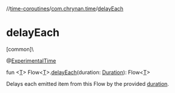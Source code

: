 //[time-coroutines](../../index.md)/[com.chrynan.time](index.md)/[delayEach](delay-each.md)

# delayEach

[common]\

@[ExperimentalTime](https://kotlinlang.org/api/latest/jvm/stdlib/kotlin.time/-experimental-time/index.html)

fun &lt;[T](delay-each.md)&gt; Flow&lt;[T](delay-each.md)&gt;.[delayEach](delay-each.md)(duration: [Duration](https://kotlinlang.org/api/latest/jvm/stdlib/kotlin.time/-duration/index.html)): Flow&lt;[T](delay-each.md)&gt;

Delays each emitted item from this Flow by the provided [duration](delay-each.md).
